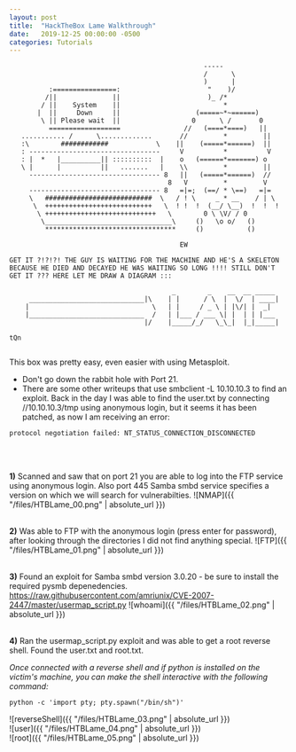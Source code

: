 ```yaml
---
layout: post
title:  "HackTheBox Lame Walkthrough"
date:   2019-12-25 00:00:00 -0500
categories: Tutorials
---
```


```
                                                 -----               
                                                 /      \              
                                                 )      |              
          :================:                      "    )/              
         /||              ||                      )_ /*                
        / ||    System    ||                          *                
       |  ||     Down     ||                   (=====~*~======)        
        \ || Please wait  ||                  0      \ /       0       
          ==================                //   (====*====)   ||      
   ........... /      \.............       //         *         ||     
   :\        ############            \    ||    (=====*======)  ||     
   : ---------------------------------     V          *          V     
   : |  *   |__________|| ::::::::::  |    o   (======*=======) o      
   \ |      |          ||   .......   |    \\         *         ||     
     --------------------------------- 8   ||   (=====*======)  //     
                                        8   V         *         V      
     --------------------------------- 8   =|=;  (==/ * \==)   =|=     
     \   ###########################  \   / ! \     _ * __    / | \    
      \  +++++++++++++++++++++++++++   \  ! !  !  (__/ \__)  !  !  !   
       \ ++++++++++++++++++++++++++++   \        0 \ \V/ / 0           
        \________________________________\     ()   \o o/   ()         
         *********************************     ()           ()         
                                                                       
                                           EW                          
                                                                       
GET IT ?!?!?! THE GUY IS WAITING FOR THE MACHINE AND HE'S A SKELETON   
BECAUSE HE DIED AND DECAYED HE WAS WAITING SO LONG !!!! STILL DON'T    
GET IT ??? HERE LET ME DRAW A DIAGRAM :::                              
                                                                       
                                         _        _    __  __ _____    
     _____________________________|\    | |      / \  |  \/  | ____|   
    |                               \   | |     / _ \ | |\/| |  _|     
    |_____________________________  /   | |___ / ___ \| |  | | |___    
                                  |/    |_____/_/   \_\_|  |_|_____|   
                                                                    tQn
                                                                       
```


This box was pretty easy, even easier with using Metasploit. 

* Don't go down the rabbit hole with Port 21.
* There are some other writeups that use smbclient -L 10.10.10.3 to find an exploit. Back in the day I was able to find the user.txt by connecting //10.10.10.3/tmp using anonymous login, but it seems it has been patched, as now I am receiving an error:
```
protocol negotiation failed: NT_STATUS_CONNECTION_DISCONNECTED
```

<br/>
<br/>


**1)** Scanned and saw that on port 21 you are able to log into the FTP service using anonymous login. Also port 445 Samba smbd service specifies a version on which we will search for vulnerabilties. 
![NMAP]({{ "/files/HTBLame_00.png" | absolute_url }})<br/> 
<br/>

**2)** Was able to FTP with the anonymous login (press enter for password), after looking through the directories I did not find anything special.
![FTP]({{ "/files/HTBLame_01.png" | absolute_url }})<br/>
<br/>

**3)** Found an exploit for Samba smbd version 3.0.20 - be sure to install the required pysmb depenedencies.
<https://raw.githubusercontent.com/amriunix/CVE-2007-2447/master/usermap_script.py>
![whoami]({{ "/files/HTBLame_02.png" | absolute_url }})<br/>
<br/>

**4)** Ran the usermap_script.py exploit and was able to get a root reverse shell. Found the user.txt and root.txt. <br/>

*Once connected with a reverse shell and if python is installed on the victim's machine, you can make the shell interactive with the following command:*

```
python -c 'import pty; pty.spawn("/bin/sh")'
```
![reverseShell]({{ "/files/HTBLame_03.png" | absolute_url }})<br/>
![user]({{ "/files/HTBLame_04.png" | absolute_url }})<br/>
![root]({{ "/files/HTBLame_05.png" | absolute_url }})<br/>


